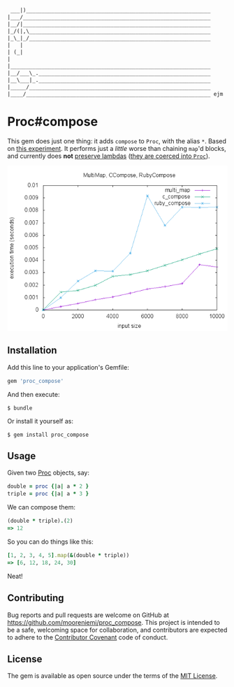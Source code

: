 ```

 ___|)___________________________________________________________
|___/____________________________________________________________
|__/|____________________________________________________________
|_/(|,\__________________________________________________________
|_\_|_/__________________________________________________________
|   |
| (_|
|
|________________________________________________________________
|__/___\_._______________________________________________________
|__\___|_._______________________________________________________
|_____/__________________________________________________________
|____/___________________________________________________________ ejm

```

# Proc#compose

This gem does just one thing: it adds `compose` to `Proc`, with the alias `*`. Based on [this experiment](https://github.com/mooreniemi/compose). It performs just a _little_ worse than chaining `map`'d blocks, and currently does **not** [preserve lambdas](http://culttt.com/2015/05/13/what-are-lambdas-in-ruby/) ([they are coerced into `Proc`](spec/proc_compose_spec.rb#L35)).

![performance graph of Proc#compose](proc_compose_performance.gif)

## Installation

Add this line to your application's Gemfile:

```ruby
gem 'proc_compose'
```

And then execute:

    $ bundle

Or install it yourself as:

    $ gem install proc_compose

## Usage

Given two [Proc](https://ruby-doc.org/core-2.2.0/Proc.html) objects, say:

```ruby
double = proc {|a| a * 2 }
triple = proc {|a| a * 3 }
```

We can compose them:

```ruby
(double * triple).(2)
=> 12
```

So you can do things like this:

```ruby
[1, 2, 3, 4, 5].map(&(double * triple))
=> [6, 12, 18, 24, 30]
```

Neat!

## Contributing

Bug reports and pull requests are welcome on GitHub at https://github.com/mooreniemi/proc_compose. This project is intended to be a safe, welcoming space for collaboration, and contributors are expected to adhere to the [Contributor Covenant](http://contributor-covenant.org) code of conduct.


## License

The gem is available as open source under the terms of the [MIT License](http://opensource.org/licenses/MIT).

